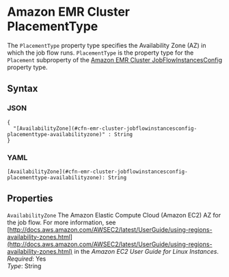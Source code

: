 # Amazon EMR Cluster PlacementType<a name="aws-properties-emr-cluster-jobflowinstancesconfig-placementtype"></a>

The `PlacementType` property type specifies the Availability Zone \(AZ\) in which the job flow runs\. `PlacementType` is the property type for the `Placement` subproperty of the [Amazon EMR Cluster JobFlowInstancesConfig](aws-properties-emr-cluster-jobflowinstancesconfig.md) property type\.

## Syntax<a name="w2922ab1c21c10d123c13c74b5"></a>

### JSON<a name="aws-properties-emr-cluster-jobflowinstancesconfig-placementtype-syntax.json"></a>

```
{
  "[AvailabilityZone](#cfn-emr-cluster-jobflowinstancesconfig-placementtype-availabilityzone)" : String
}
```

### YAML<a name="aws-properties-emr-cluster-jobflowinstancesconfig-placementtype-syntax.yaml"></a>

```
[AvailabilityZone](#cfn-emr-cluster-jobflowinstancesconfig-placementtype-availabilityzone): String
```

## Properties<a name="w2922ab1c21c10d123c13c74b7"></a>

`AvailabilityZone`  <a name="cfn-emr-cluster-jobflowinstancesconfig-placementtype-availabilityzone"></a>
The Amazon Elastic Compute Cloud \(Amazon EC2\) AZ for the job flow\. For more information, see [http://docs.aws.amazon.com/AWSEC2/latest/UserGuide/using-regions-availability-zones.html](http://docs.aws.amazon.com/AWSEC2/latest/UserGuide/using-regions-availability-zones.html) in the *Amazon EC2 User Guide for Linux Instances*\.  
*Required*: Yes  
*Type*: String